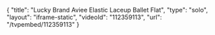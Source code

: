 {
    "title": "Lucky Brand Aviee Elastic Laceup Ballet Flat",
    "type": "solo",
    "layout": "iframe-static",
    "videoId": "112359113",
    "url": "\/tvpembed\/112359113"
}